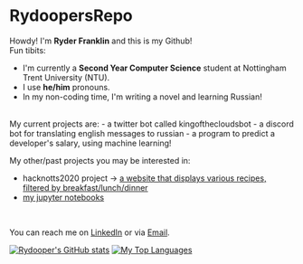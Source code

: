 # RydoopersRepo
Howdy! I'm <b>Ryder Franklin</b> and this is my Github! <br>
Fun tibits:
- I'm currently a <b>Second Year Computer Science</b> student at Nottingham Trent University (NTU).
- I use <b>he/him</b> pronouns.
- In my non-coding time, I'm writing a novel and learning Russian!

<br>
My current projects are:
- a twitter bot called kingofthecloudsbot
- a discord bot for translating english messages to russian
- a program to predict a developer's salary, using machine learning!
<br>

My other/past projects you may be interested in:
- hacknotts2020 project -> [a website that displays various recipes, filtered by breakfast/lunch/dinner](https://github.com/rydooper/hacknotts2020-work)
- [my jupyter notebooks](https://www.kaggle.com/ryderfranklin/notebooks) 
<br>

You can reach me on [LinkedIn](https://www.linkedin.com/in/ryderfranklin2000) or via [Email](ryderarenfranklin@gmail.com). <br>

[![Rydooper's GitHub stats](https://github-readme-stats.vercel.app/api?username=rydooper&show_icons=true&theme=radical&count_private=true)](https://github.com/anuraghazra/github-readme-stats)
[![My Top Languages](https://github-readme-stats.vercel.app/api/top-langs/?username=rydooper&layout=compact)](https://github.com/anuraghazra/github-readme-stats)
